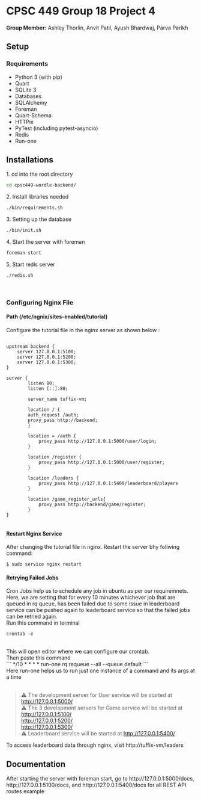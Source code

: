 # CPSC 449 Group 18 Project 4
<p><b>Group Member:</b> Ashley Thorlin, Anvit Patil, Ayush Bhardwaj, Parva Parikh</p>

## Setup
### Requirements
- Python 3 (with pip)
- Quart
- SQLite 3
- Databases
- SQLAlchemy
- Foreman
- Quart-Schema
- HTTPie
- PyTest (including pytest-asyncio)
- Redis
- Run-one

## Installations
<p>1. cd into the root directory</p>

```sh
cd cpsc449-wordle-backend/
```
<p>2. Install libraries needed</p>

```sh
./bin/requirements.sh
```
<p>3. Setting up the database</p>

```sh
./bin/init.sh
```
<p>4. Start the server with foreman</p>

```sh
foreman start
```

<p>5. Start redis server</p>

```sh
./redis.sh
```
<br/>

### Configuring Nginx File
#### Path (/etc/ngnix/sites-enabled/tutorial)

Configure the tutorial file  in the nginx server as shown below :

```

upstream backend {
	server 127.0.0.1:5100;
	server 127.0.0.1:5200;
	server 127.0.0.1:5300;
}

server {
      	listen 80;
      	listen [::]:80;

      	server_name tuffix-vm;

      	location / {
		auth_request /auth;
		proxy_pass http://backend;
      	}

		location = /auth {
			proxy_pass http://127.0.0.1:5000/user/login;
		}

		location /register {
			proxy_pass http://127.0.0.1:5000/user/register;
		}

		location /leaders {
			proxy_pass http://127.0.0.1:5400/leaderboard/players
		}

        location /game_register_urls{
            proxy_pass http://backend/game/register;
        }
}


```
#### Restart Nginx Service
After changing the tutorial file in nginx. Restart the server bhy follwing command:
```
$ sudo service nginx restart
```


#### Retrying Failed Jobs
Cron Jobs help us to schedule any job in ubuntu as per our requiremnets. Here, we are setting that for every 10 minutes whichever job that are queued in rq queue, has been failed due to some issue in leaderboard service can be pushed again to leaderboard service so that the failed jobs can be retried again.
<br/>
Run this command in terminal
<br/>
```
crontab -e
```
<br/>
This will open editor where we can configure our crontab.
<br/>
Then paste this command
<br/>
```
*/10 * * * * run-one rq requeue --all --queue default
```
<br/>
Here run-one helps us to run just one instance of a command and its args at a time

<br/>
<br/>


> ⚠ The development server for User service will be started at http://127.0.0.1:5000/ <br/>
> ⚠ The 3 development servers for Game service will be started at <br/>
http://127.0.0.1:5100/  <br/>
http://127.0.0.1:5200/  <br/>
http://127.0.0.1:5300/  <br/>
> ⚠ Leaderboard service will be started at http://127.0.0.1:5400/ <br/>

To access leaderboard data through nginx, visit http://tuffix-vm/leaders

## Documentation

<p>After starting the server with foreman start, go to http://127.0.0.1:5000/docs, http://127.0.0.1:5100/docs, and http://127.0.0.1:5400/docs for all REST API routes example</p>

